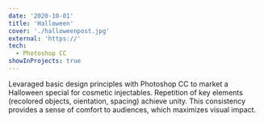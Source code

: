 ```yaml
---
date: '2020-10-01'
title: 'Halloween'
cover: './halloweenpost.jpg'
external: 'https://'
tech:
  - Photoshop CC
showInProjects: true
---
```


Levaraged basic design principles with Photoshop CC to market a Halloween special for cosmetic injectables. Repetition of key elements (recolored objects, oientation, spacing) achieve unity. This consistency provides a sense of comfort to audiences, which maximizes visual impact.
